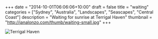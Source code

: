 +++
date = "2014-10-01T06:06:06+10:00"
draft = false
title = "waiting"
categories = ["Sydney", "Australia", "Landscapes", "Seascapes", "Central Coast"]
description = "Waiting for sunrise at Terrigal Haven"
thumbnail = "http://janalonzo.com/thumb/waiting-small.jpg"
+++

<img sizes="(max-width: 30em) 100%, (max-width: 50em) 50%,
            calc(33% - 100px)"
     srcset="/thumb/waiting.jpg 3200w,
             /thumb/waiting-large.jpg 2560w,
             /thumb/waiting-medium.jpg 2048w,
             /thumb/waiting-small.jpg 1024w,
             /thumb/waiting-xsmall.jpg 640w"
     src="/thumb/waiting.jpg"
     class="img-responsive caption__media"
     alt="Terrigal Haven"
     itemprop="image"/>
